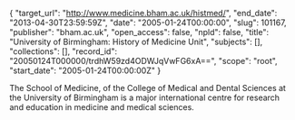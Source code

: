 {
  "target_url": "http://www.medicine.bham.ac.uk/histmed/", 
  "end_date": "2013-04-30T23:59:59Z", 
  "date": "2005-01-24T00:00:00", 
  "slug": 101167, 
  "publisher": "bham.ac.uk", 
  "open_access": false, 
  "npld": false, 
  "title": "University of Birmingham: History of Medicine Unit", 
  "subjects": [], 
  "collections": [], 
  "record_id": "20050124T000000/trdhW59zd4ODWJqVwFG6xA==", 
  "scope": "root", 
  "start_date": "2005-01-24T00:00:00Z"
}

The School of Medicine, of the College of Medical and Dental Sciences at the University of Birmingham is a major international centre for research and education in medicine and medical sciences.